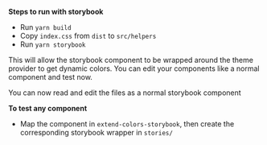 **Steps to run with storybook**

- Run `yarn build`
- Copy `index.css` from `dist` to `src/helpers`
- Run `yarn storybook`

This will allow the storybook component to be wrapped around the theme provider to get dynamic colors. You can edit your components like a normal component and test now.

You can now read and edit the files as a normal storybook component

**To test any component**

- Map the component in `extend-colors-storybook`, then create the corresponding storybook wrapper in `stories/`
